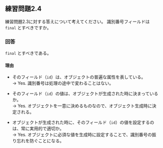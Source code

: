 ## 練習問題2.4

練習問題2.3に対する答えについて考えてください。
識別番号フィールドは `final` とすべきですか。

### 回答

`final` とすべきである。

#### 理由
- そのフィールド（`id`）は、オブジェクトの普遍な属性を表している。<br>
→ Yes. 
識別番号は処理の途中で変わることはない。

- そのフィールド（`id`）の値は、オブジェクトが生成された時に決まっているか。<br>
→ Yes. 
オブジェクトを一意に決めるものなので、オブジェクト生成時に決定される。

- オブジェクトが生成された時に、そのフィールド（`id`）の値を設定するのは、常に実用的で適切か。<br>
→ Yes. 
オブジェクトに必須な値を生成時に設定することで、識別番号の振り忘れを防ぐことになる。
